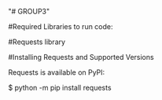 "# GROUP3" 

#Required Libraries to run code:

#Requests library

#Installing Requests and Supported Versions

Requests is available on PyPI:
 
  $ python -m pip install requests
